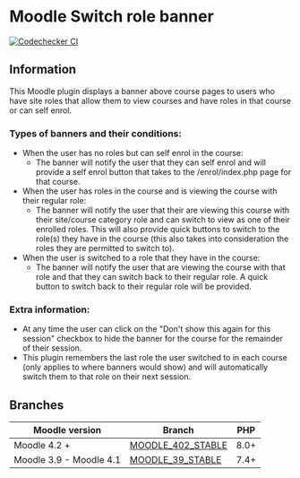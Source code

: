 Moodle Switch role banner
===================

[![Codechecker CI](https://github.com/catalyst/moodle-local_switchrolebanner/actions/workflows/ci.yml/badge.svg?branch=MOODLE_39_STABLE&label=ci)](https://github.com/catalyst/moodle-local_switchrolebanner/actions/workflows/ci.yml)

Information
-----------

This Moodle plugin displays a banner above course pages to users who have site roles that allow them to view courses and have roles in that course or can self enrol.

### Types of banners and their conditions:

- When the user has no roles but can self enrol in the course:
    - The banner will notify the user that they can self enrol and will provide a self enrol button that takes to the /enrol/index.php page for that course.
- When the user has roles in the course and is viewing the course with their regular role:
    - The banner will notify the user that their are viewing this course with their site/course category role and can switch to view as one of their enrolled roles. This will also provide quick buttons to switch to the role(s) they have in the course (this also takes into consideration the roles they are permitted to switch to).
- When the user is switched to a role that they have in the course:
    - The banner will notify the user that are viewing the course with that role and that they can switch back to their regular role. A quick button to switch back to their regular role will be provided.

### Extra information:

- At any time the user can click on the "Don't show this again for this session" checkbox to hide the banner for the course for the remainder of their session.
- This plugin remembers the last role the user switched to in each course (only applies to where banners would show) and will automatically switch them to that role on their next session.

Branches
-----------

| Moodle version          | Branch                                                                                                | PHP  |
|-------------------------|-------------------------------------------------------------------------------------------------------|------|
| Moodle 4.2 +            | [MOODLE_402_STABLE](https://github.com/catalyst/moodle-local_switchrolebanner/tree/MOODLE_402_STABLE) | 8.0+ |
| Moodle 3.9 - Moodle 4.1 | [MOODLE_39_STABLE](https://github.com/catalyst/moodle-local_switchrolebanner/tree/MOODLE_39_STABLE)   | 7.4+ |
